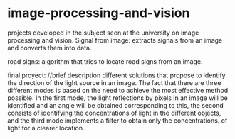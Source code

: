 # image-processing-and-vision
projects developed in the subject seen at the university on image processing and vision.
Signal from image:
extracts signals from an image and converts them into data.

road signs:
algorithm that tries to locate road signs from an image.

final proyect:
//brief description
different solutions that propose to identify the direction of the light source in an image. The fact that there are three different modes is based on the need to achieve the most effective method possible. In the first mode, the light reflections by pixels in an image will be identified and an angle will be obtained corresponding to this, the second consists of identifying the concentrations of light in the different objects, and the third mode implements a filter to obtain only the concentrations. of light for a clearer location.
